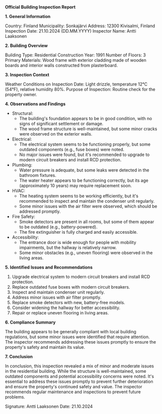 **Official Building Inspection Report**

**1. General Information**

Country: Finland
Municipality: Sonkajärvi
Address: 12300 Kivisalmi, Finland
Inspection Date: 21.10.2024 (DD.MM.YYYY)
Inspector Name: Antti Laaksonen

**2. Building Overview**

Building Type: Residential
Construction Year: 1991
Number of Floors: 3
Primary Materials: Wood frame with exterior cladding made of wooden boards and interior walls constructed from plasterboard.

**3. Inspection Context**

Weather Conditions on Inspection Date: Light drizzle, temperature 12°C (54°F), relative humidity 80%.
Purpose of Inspection: Routine check for the property owner.

**4. Observations and Findings**

* Structural:
	+ The building's foundation appears to be in good condition, with no signs of significant settlement or damage.
	+ The wood frame structure is well-maintained, but some minor cracks were observed on the exterior walls.
* Electrical:
	+ The electrical system seems to be functioning properly, but some outdated components (e.g., fuse boxes) were noted.
	+ No major issues were found, but it's recommended to upgrade to modern circuit breakers and install RCD protection.
* Plumbing:
	+ Water pressure is adequate, but some leaks were detected in the bathroom fixtures.
	+ The water heater appears to be functioning correctly, but its age (approximately 10 years) may require replacement soon.
* HVAC:
	+ The heating system seems to be working efficiently, but it's recommended to inspect and maintain the condenser unit regularly.
	+ Some minor issues with the air filter were observed, which should be addressed promptly.
* Fire Safety:
	+ Smoke detectors are present in all rooms, but some of them appear to be outdated (e.g., battery-powered).
	+ The fire extinguisher is fully charged and easily accessible.
* Accessibility:
	+ The entrance door is wide enough for people with mobility impairments, but the hallway is relatively narrow.
	+ Some minor obstacles (e.g., uneven flooring) were observed in the living areas.

**5. Identified Issues and Recommendations**

1. Upgrade electrical system to modern circuit breakers and install RCD protection.
2. Replace outdated fuse boxes with modern circuit breakers.
3. Inspect and maintain condenser unit regularly.
4. Address minor issues with air filter promptly.
5. Replace smoke detectors with new, battery-free models.
6. Consider widening the hallway for better accessibility.
7. Repair or replace uneven flooring in living areas.

**6. Compliance Summary**

The building appears to be generally compliant with local building regulations, but some minor issues were identified that require attention. The inspector recommends addressing these issues promptly to ensure the property's safety and maintain its value.

**7. Conclusion**

In conclusion, this inspection revealed a mix of minor and moderate issues in the residential building. While the structure is well-maintained, some outdated components and potential accessibility concerns were noted. It's essential to address these issues promptly to prevent further deterioration and ensure the property's continued safety and value. The inspector recommends regular maintenance and inspections to prevent future problems.

Signature: Antti Laaksonen
Date: 21.10.2024